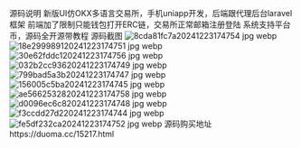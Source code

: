 源码说明
新版UI仿OKX多语言交易所，手机uniapp开发，后端跟代理后台laravel框架
前端加了限制只能钱包打开ERC链，交易所正常邮箱注册登陆
系统支持平台币，源码全开源带教程
源码截图
![8cda81fc7a20241223174754 jpg webp](https://github.com/user-attachments/assets/997f4d9b-3f74-441a-9254-67a6b6f20336)
![18e299989120241223174751 jpg webp](https://github.com/user-attachments/assets/c080ae3a-42f2-4533-bfe6-bd84d46f9c1b)
![30e62fddc120241223174756 jpg webp](https://github.com/user-attachments/assets/5fe017b7-84d3-4504-86f3-f283659e8009)
![032b2cc93620241223174749 jpg webp](https://github.com/user-attachments/assets/cc164d59-70c0-4682-88fb-5302a87b1a0f)
![799bad5a3b20241223174747 jpg webp](https://github.com/user-attachments/assets/bb4bbc25-8de1-471d-93e0-bf5f9dd9df6f)
![156005c5ba20241223174745 jpg webp](https://github.com/user-attachments/assets/736dfda0-1f78-4c64-91db-b97c88e4d3f2)
![ae5662532820241223174758 jpg webp](https://github.com/user-attachments/assets/26d8df07-64cd-4af4-99ea-1e2fffbae4d2)
![d0096ec6c820241223174748 jpg webp](https://github.com/user-attachments/assets/7ea98da0-8378-4f48-af6f-96fa8a878889)
![f3ccdd27d220241223174744 jpg webp](https://github.com/user-attachments/assets/ca268daa-2689-4337-9095-fed0dc270ea0)
![fe5df232ca20241223174752 jpg webp](https://github.com/user-attachments/assets/bc2a2774-859f-488b-abbf-24f1bf89c177)
源码购买地址https://duoma.cc/15217.html